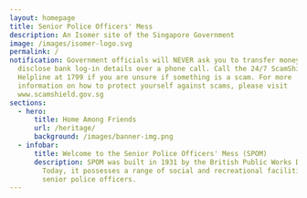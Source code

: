 ```yaml
---
layout: homepage
title: Senior Police Officers' Mess
description: An Isomer site of the Singapore Government
image: /images/isomer-logo.svg
permalink: /
notification: Government officials will NEVER ask you to transfer money or
  disclose bank log-in details over a phone call. Call the 24/7 ScamShield
  Helpline at 1799 if you are unsure if something is a scam. For more
  information on how to protect yourself against scams, please visit
  www.scamshield.gov.sg
sections:
  - hero:
      title: Home Among Friends
      url: /heritage/
      background: /images/banner-img.png
  - infobar:
      title: Welcome to the Senior Police Officers' Mess (SPOM)
      description: SPOM was built in 1931 by the British Public Works Department.
        Today, it possesses a range of social and recreational facilities for
        senior police officers.
---
```

